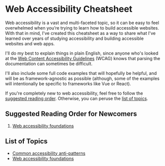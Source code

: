 # Web Accessibility Cheatsheet

Web accessibility is a vast and multi-faceted topic, so it can be easy to feel overwhelmed when you’re trying to learn how to build accessible websites. With that in mind, I've created this cheatsheet as a way to share what I've learned over years of studying accessibility and building accessible websites and web apps.

I'll do my best to explain things in plain English, since anyone who's looked at the [Web Content Accessibility Guidelines](https://www.w3.org/TR/WCAG21/) (WCAG) knows that parsing the documentation can sometimes be difficult.

I'll also include some full code examples that will hopefully be helpful, and will be as framework-agnostic as possible (although, some of the examples will intentionally be specific to frameworks like Vue or React).

If you're completely new to web accessibility, feel free to follow the [suggested reading order](#suggested-reading-order-for-newcomers). Otherwise, you can peruse the [list of topics](#list-of-topics).

## Suggested Reading Order for Newcomers

1. [Web accessibility foundations](/foundations.md)

## List of Topics

- [Common accessibility anti-patterns](/anti-patterns.md)
- [Web accessibility foundations](/foundations.md)
